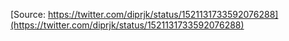 [Source: https://twitter.com/diprjk/status/1521131733592076288](https://twitter.com/diprjk/status/1521131733592076288)